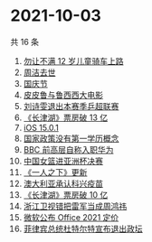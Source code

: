 # 2021-10-03

共 16 条

<!-- BEGIN ZHIHUSEARCH -->
<!-- 最后更新时间 Sun Oct 03 2021 17:10:40 GMT+0800 (China Standard Time) -->
1. [勿让不满 12 岁儿童骑车上路](https://www.zhihu.com/search?q=儿童骑车)
1. [周洁去世](https://www.zhihu.com/search?q=周洁)
1. [国庆节](https://www.zhihu.com/search?q=国庆节)
1. [皮皮鲁与鲁西西大电影](https://www.zhihu.com/search?q=皮皮鲁与鲁西西之罐头小人)
1. [刘诗雯退出本赛季乒超联赛](https://www.zhihu.com/search?q=刘诗雯)
1. [《长津湖》票房破 13 亿](https://www.zhihu.com/search?q=长津湖票房)
1. [iOS 15.0.1](https://www.zhihu.com/search?q=ios15)
1. [国家政策没有第一学历概念](https://www.zhihu.com/search?q=第一学历)
1. [BBC 前高层自称入职华为](https://www.zhihu.com/search?q=BBC)
1. [中国女篮进亚洲杯决赛](https://www.zhihu.com/search?q=中国女篮)
1. [《一人之下》更新](https://www.zhihu.com/search?q=一人之下)
1. [澳大利亚承认科兴疫苗](https://www.zhihu.com/search?q=科兴疫苗)
1. [《长津湖》票房破 10 亿](https://www.zhihu.com/search?q=长津湖票房)
1. [浙江卫视错把雷军当成周鸿祎](https://www.zhihu.com/search?q=雷军)
1. [微软公布 Office 2021 定价](https://www.zhihu.com/search?q=office2021)
1. [菲律宾总统杜特尔特宣布退出政坛](https://www.zhihu.com/search?q=菲律宾总统)
<!-- END ZHIHUSEARCH -->

